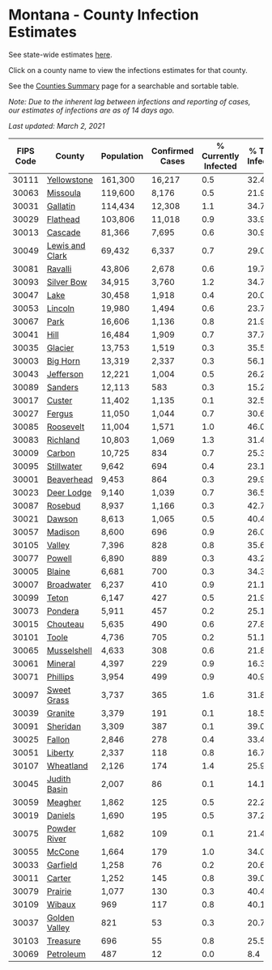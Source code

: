 # Montana - County Infection Estimates

See state-wide estimates [here](/infections/us-mt).

Click on a county name to view the infections estimates for that county.

See the [Counties Summary](/infections/summary-counties) page for a searchable and sortable table.

*Note: Due to the inherent lag between infections and reporting of cases, our estimates of infections are as of 14 days ago.*

*Last updated: March 2, 2021*

|   FIPS Code |                             County |   Population |   Confirmed Cases |   % Currently Infected |   % Total Infected |
|-------------|------------------------------------|--------------|-------------------|------------------------|--------------------|
|       30111 |         [Yellowstone](yellowstone) |      161,300 |            16,217 |                    0.5 |               32.4 |
|       30063 |               [Missoula](missoula) |      119,600 |             8,176 |                    0.5 |               21.9 |
|       30031 |               [Gallatin](gallatin) |      114,434 |            12,308 |                    1.1 |               34.7 |
|       30029 |               [Flathead](flathead) |      103,806 |            11,018 |                    0.9 |               33.9 |
|       30013 |                 [Cascade](cascade) |       81,366 |             7,695 |                    0.6 |               30.9 |
|       30049 | [Lewis and Clark](lewis-and-clark) |       69,432 |             6,337 |                    0.7 |               29.0 |
|       30081 |                 [Ravalli](ravalli) |       43,806 |             2,678 |                    0.6 |               19.7 |
|       30093 |           [Silver Bow](silver-bow) |       34,915 |             3,760 |                    1.2 |               34.7 |
|       30047 |                       [Lake](lake) |       30,458 |             1,918 |                    0.4 |               20.0 |
|       30053 |                 [Lincoln](lincoln) |       19,980 |             1,494 |                    0.6 |               23.7 |
|       30067 |                       [Park](park) |       16,606 |             1,136 |                    0.8 |               21.9 |
|       30041 |                       [Hill](hill) |       16,484 |             1,909 |                    0.7 |               37.7 |
|       30035 |                 [Glacier](glacier) |       13,753 |             1,519 |                    0.3 |               35.5 |
|       30003 |               [Big Horn](big-horn) |       13,319 |             2,337 |                    0.3 |               56.1 |
|       30043 |             [Jefferson](jefferson) |       12,221 |             1,004 |                    0.5 |               26.2 |
|       30089 |                 [Sanders](sanders) |       12,113 |               583 |                    0.3 |               15.2 |
|       30017 |                   [Custer](custer) |       11,402 |             1,135 |                    0.1 |               32.5 |
|       30027 |                   [Fergus](fergus) |       11,050 |             1,044 |                    0.7 |               30.6 |
|       30085 |             [Roosevelt](roosevelt) |       11,004 |             1,571 |                    1.0 |               46.0 |
|       30083 |               [Richland](richland) |       10,803 |             1,069 |                    1.3 |               31.4 |
|       30009 |                   [Carbon](carbon) |       10,725 |               834 |                    0.7 |               25.3 |
|       30095 |           [Stillwater](stillwater) |        9,642 |               694 |                    0.4 |               23.1 |
|       30001 |           [Beaverhead](beaverhead) |        9,453 |               864 |                    0.3 |               29.9 |
|       30023 |           [Deer Lodge](deer-lodge) |        9,140 |             1,039 |                    0.7 |               36.5 |
|       30087 |                 [Rosebud](rosebud) |        8,937 |             1,166 |                    0.3 |               42.7 |
|       30021 |                   [Dawson](dawson) |        8,613 |             1,065 |                    0.5 |               40.4 |
|       30057 |                 [Madison](madison) |        8,600 |               696 |                    0.9 |               26.0 |
|       30105 |                   [Valley](valley) |        7,396 |               828 |                    0.8 |               35.6 |
|       30077 |                   [Powell](powell) |        6,890 |               889 |                    0.3 |               43.2 |
|       30005 |                   [Blaine](blaine) |        6,681 |               700 |                    0.3 |               34.3 |
|       30007 |           [Broadwater](broadwater) |        6,237 |               410 |                    0.9 |               21.1 |
|       30099 |                     [Teton](teton) |        6,147 |               427 |                    0.5 |               21.9 |
|       30073 |                 [Pondera](pondera) |        5,911 |               457 |                    0.2 |               25.1 |
|       30015 |               [Chouteau](chouteau) |        5,635 |               490 |                    0.6 |               27.8 |
|       30101 |                     [Toole](toole) |        4,736 |               705 |                    0.2 |               51.1 |
|       30065 |         [Musselshell](musselshell) |        4,633 |               308 |                    0.6 |               21.8 |
|       30061 |                 [Mineral](mineral) |        4,397 |               229 |                    0.9 |               16.3 |
|       30071 |               [Phillips](phillips) |        3,954 |               499 |                    0.9 |               40.9 |
|       30097 |         [Sweet Grass](sweet-grass) |        3,737 |               365 |                    1.6 |               31.8 |
|       30039 |                 [Granite](granite) |        3,379 |               191 |                    0.1 |               18.5 |
|       30091 |               [Sheridan](sheridan) |        3,309 |               387 |                    0.1 |               39.0 |
|       30025 |                   [Fallon](fallon) |        2,846 |               278 |                    0.4 |               33.4 |
|       30051 |                 [Liberty](liberty) |        2,337 |               118 |                    0.8 |               16.7 |
|       30107 |             [Wheatland](wheatland) |        2,126 |               174 |                    1.4 |               25.9 |
|       30045 |       [Judith Basin](judith-basin) |        2,007 |                86 |                    0.1 |               14.1 |
|       30059 |                 [Meagher](meagher) |        1,862 |               125 |                    0.5 |               22.2 |
|       30019 |                 [Daniels](daniels) |        1,690 |               195 |                    0.5 |               37.2 |
|       30075 |       [Powder River](powder-river) |        1,682 |               109 |                    0.1 |               21.4 |
|       30055 |                   [McCone](mccone) |        1,664 |               179 |                    1.0 |               34.0 |
|       30033 |               [Garfield](garfield) |        1,258 |                76 |                    0.2 |               20.6 |
|       30011 |                   [Carter](carter) |        1,252 |               145 |                    0.8 |               39.0 |
|       30079 |                 [Prairie](prairie) |        1,077 |               130 |                    0.3 |               40.4 |
|       30109 |                   [Wibaux](wibaux) |          969 |               117 |                    0.8 |               40.1 |
|       30037 |     [Golden Valley](golden-valley) |          821 |                53 |                    0.3 |               20.7 |
|       30103 |               [Treasure](treasure) |          696 |                55 |                    0.8 |               25.5 |
|       30069 |             [Petroleum](petroleum) |          487 |                12 |                    0.0 |                8.4 |